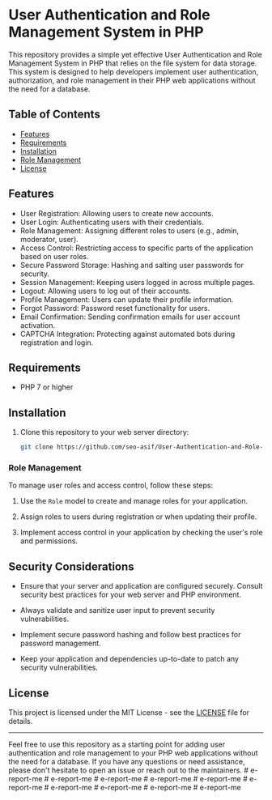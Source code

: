 # User Authentication and Role Management System in PHP

This repository provides a simple yet effective User Authentication and Role Management System in PHP that relies on the file system for data storage. This system is designed to help developers implement user authentication, authorization, and role management in their PHP web applications without the need for a database.

## Table of Contents

- [Features](#features)
- [Requirements](#requirements)
- [Installation](#installation)
- [Role Management](#role-management)
- [License](#license)

## Features

- User Registration: Allowing users to create new accounts.
- User Login: Authenticating users with their credentials.
- Role Management: Assigning different roles to users (e.g., admin, moderator, user).
- Access Control: Restricting access to specific parts of the application based on user roles.
- Secure Password Storage: Hashing and salting user passwords for security.
- Session Management: Keeping users logged in across multiple pages.
- Logout: Allowing users to log out of their accounts.
- Profile Management: Users can update their profile information.
- Forgot Password: Password reset functionality for users.
- Email Confirmation: Sending confirmation emails for user account activation.
- CAPTCHA Integration: Protecting against automated bots during registration and login.

## Requirements

- PHP 7 or higher


## Installation

1. Clone this repository to your web server directory:

   ```bash
   git clone https://github.com/seo-asif/User-Authentication-and-Role-Management-System-PHP.git
   ```


### Role Management

To manage user roles and access control, follow these steps:

1. Use the `Role` model to create and manage roles for your application.

2. Assign roles to users during registration or when updating their profile.

3. Implement access control in your application by checking the user's role and permissions.

## Security Considerations

- Ensure that your server and application are configured securely. Consult security best practices for your web server and PHP environment.

- Always validate and sanitize user input to prevent security vulnerabilities.

- Implement secure password hashing and follow best practices for password management.

- Keep your application and dependencies up-to-date to patch any security vulnerabilities.



## License

This project is licensed under the MIT License - see the [LICENSE](LICENSE) file for details.

---

Feel free to use this repository as a starting point for adding user authentication and role management to your PHP web applications without the need for a database. If you have any questions or need assistance, please don't hesitate to open an issue or reach out to the maintainers.
#   e - r e p o r t - m e  
 #   e - r e p o r t - m e  
 #   e - r e p o r t - m e  
 #   e - r e p o r t - m e  
 #   e - r e p o r t - m e  
 #   e - r e p o r t - m e  
 #   e - r e p o r t - m e  
 #   e - r e p o r t - m e  
 #   e - r e p o r t - m e  
 #   e - r e p o r t - m e  
 